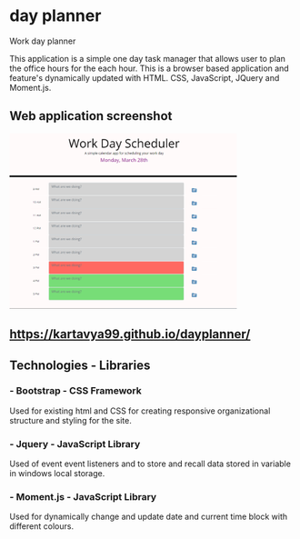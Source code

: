 # day planner
Work day planner

This application is a simple one day task manager that allows user to plan the office hours for the each hour. This is a browser based application and feature's dynamically updated with HTML. CSS, JavaScript, JQuery and Moment.js.



## Web application screenshot

<img src = "assets/images/Screenshot.png" width ="400">

## https://kartavya99.github.io/dayplanner/

## Technologies - Libraries
### - Bootstrap - CSS Framework 
Used for existing html and CSS for creating responsive organizational structure and styling for the site.
### - Jquery - JavaScript Library
Used of event event listeners and to store and recall data stored in variable in windows local storage. 
### - Moment.js - JavaScript Library
Used for dynamically change and update date and current time block with different colours.



